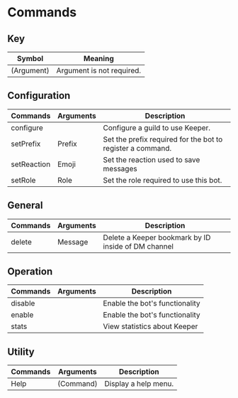 # Commands

## Key 
| Symbol      | Meaning                        |
| ----------- | ------------------------------ |
| (Argument)  | Argument is not required.      |

## Configuration
| Commands    | Arguments | Description                                                |
| ----------- | --------- | ---------------------------------------------------------- |
| configure   |           | Configure a guild to use Keeper.                           |
| setPrefix   | Prefix    | Set the prefix required for the bot to register a command. |
| setReaction | Emoji     | Set the reaction used to save messages                     |
| setRole     | Role      | Set the role required to use this bot.                     |

## General
| Commands | Arguments | Description                                         |
| -------- | --------- | --------------------------------------------------- |
| delete   | Message   | Delete a Keeper bookmark by ID inside of DM channel |

## Operation
| Commands | Arguments | Description                    |
| -------- | --------- | ------------------------------ |
| disable  |           | Enable the bot's functionality |
| enable   |           | Enable the bot's functionality |
| stats    |           | View statistics about Keeper   |

## Utility
| Commands | Arguments | Description          |
| -------- | --------- | -------------------- |
| Help     | (Command) | Display a help menu. |

